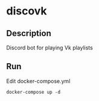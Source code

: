 # discovk

## Description
Discord bot for playing Vk playlists

## Run
Edit docker-compose.yml

    docker-compose up -d
